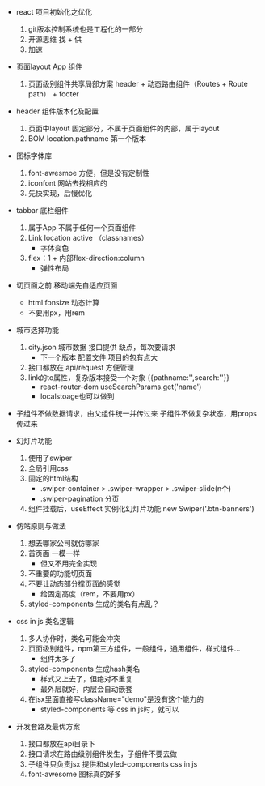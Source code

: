- react 项目初始化之优化
    1. git版本控制系统也是工程化的一部分
    2. 开源思维 找 + 供
    3. 加速


- 页面layout
    App 组件
    1. 页面级别组件共享局部方案
        header + 动态路由组件（Routes + Route path） + footer


- header 组件版本化及配置
    1. 页面中layout 固定部分，不属于页面组件的内部，属于layout
    2. BOM location.pathname 第一个版本
    


- 图标字体库
    1. font-awesmoe 方便，但是没有定制性
    2. iconfont 网站去找相应的
    3. 先快实现，后慢优化

- tabbar 底栏组件
    1. 属于App 不属于任何一个页面组件
    2. Link location active （classnames）
        - 字体变色
    3. flex：1 + 内部flex-direction:column
        - 弹性布局

- 切页面之前 移动端先自适应页面
    - html fonsize 动态计算
    - 不要用px，用rem


- 城市选择功能
    1. city.json  城市数据  接口提供  缺点，每次要请求
        - 下一个版本 配置文件 项目的包有点大
    2. 接口都放在 api/request 方便管理
    3. link的to属性，复杂版本接受一个对象 {{pathname:'',search:''}}
        - react-router-dom useSearchParams.get('name')
        - localstoage也可以做到

- 子组件不做数据请求，由父组件统一并传过来
    子组件不做复杂状态，用props 传过来


- 幻灯片功能
    1. 使用了swiper
    2. 全局引用css
    3. 固定的html结构
        - .swiper-container > .swiper-wrapper > .swiper-slide(n个)
        - .swiper-pagination 分页
    4. 组件挂载后，useEffect  实例化幻灯片功能 new Swiper('.btn-banners')

- 仿站原则与做法
    1. 想去哪家公司就仿哪家 
    2. 首页面 一模一样
        - 但又不用完全实现
    3. 不重要的功能切页面
    4. 不要让动态部分撑页面的感觉
        - 给固定高度（rem，不要用px）
    5. styled-components  生成的类名有点乱？

- css in js 类名逻辑
    1. 多人协作时，类名可能会冲突
    2. 页面级别组件，npm第三方组件，一般组件，通用组件，样式组件...
        - 组件太多了 
    3. styled-components 生成hash类名
        - 样式又上去了，但绝对不重复
        - 最外层就好，内层会自动嵌套
    4. 在jsx里面直接写className="demo"是没有这个能力的
        - styled-components 等 css in js时，就可以

- 开发套路及最优方案
    1. 接口都放在api目录下
    2. 接口请求在路由级别组件发生，子组件不要去做
    3. 子组件只负责jsx 提供和styled-components css in js 
    4. font-awesome 图标真的好多 